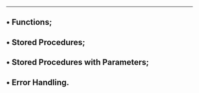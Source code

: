 ------------------------------------------------------------
• Functions;
------------------------------------------------------------
• Stored Procedures;
------------------------------------------------------------
• Stored Procedures with Parameters;
------------------------------------------------------------
• Error Handling.
------------------------------------------------------------
